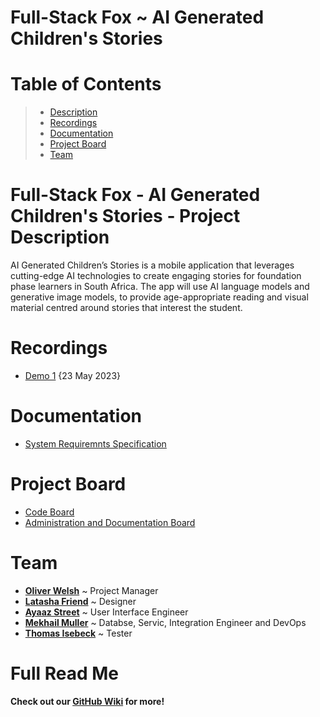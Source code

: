 # Full-Stack Fox ~ AI Generated Children's Stories

# Table of Contents
>
> -  [Description](https://github.com/COS301-SE-2023/AI-Generated-Children-s-Stories#Full-Stack-Fox---AI-Generated-Children's-Stories---Project-Description)
> -  [Recordings](https://github.com/COS301-SE-2023/AI-Generated-Children-s-Stories3Recordings)
> -  [Documentation](https://github.com/COS301-SE-2023/AI-Generated-Children-s-Stories#Documentation)
> -  [Project Board](https://github.com/COS301-SE-2023/AI-Generated-Children-s-Stories#Project-Board)
> -  [Team](https://github.com/COS301-SE-2023/AI-Generated-Children-s-Stories#Team)

# Full-Stack Fox - AI Generated Children's Stories - Project Description

AI Generated Children’s Stories is a mobile application that leverages cutting-edge AI technologies to create engaging stories for foundation phase learners in South Africa. The app will use AI language models and generative image models, to provide age-appropriate reading and visual material centred around stories that interest the student.

# Recordings
- [Demo 1]() {23 May 2023}

# Documentation
- [System Requiremnts Specification]()

# Project Board
- [Code Board](https://github.com/orgs/COS301-SE-2023/projects/22/views/1)
- [Administration and Documentation Board](https://github.com/orgs/COS301-SE-2023/projects/23)

# Team 
- [**Oliver Welsh**](https://github.com/COS301-SE-2023/AI-Generated-Children-s-Stories/wiki/Oliver-Welsh) ~ Project Manager
- [**Latasha Friend**](https://github.com/COS301-SE-2023/AI-Generated-Children-s-Stories/wiki/Latasha-Friend) ~ Designer
- [**Ayaaz Street**](https://github.com/COS301-SE-2023/AI-Generated-Children-s-Stories/wiki/Ayaaz-Street) ~ User Interface Engineer
- [**Mekhail Muller**](https://github.com/COS301-SE-2023/AI-Generated-Children-s-Stories/wiki/Mekhail-Muller) ~ Databse, Servic, Integration Engineer and DevOps
- [**Thomas Isebeck**](https://github.com/COS301-SE-2023/AI-Generated-Children-s-Stories/wiki/Thomas-Isebeck) ~ Tester


# Full Read Me
  **Check out our [GitHub Wiki](https://github.com/COS301-SE-2023/AI-Generated-Children-s-Stories/wiki) for more!**
